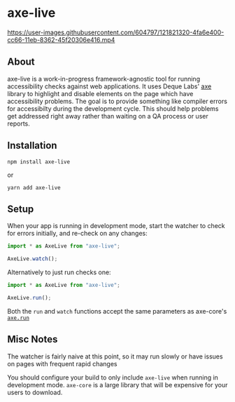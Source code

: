 # axe-live


https://user-images.githubusercontent.com/604797/121821320-4fa6e400-cc66-11eb-8362-45f20306e416.mp4


## About

axe-live is a work-in-progress framework-agnostic tool for running accessibility checks against web
applications. It uses Deque Labs' [axe](https://www.deque.com/axe/) library to highlight and disable
elements on the page which have accessibility problems. The goal is to provide something like compiler
errors for accessibilty during the development cycle. This should help problems get addressed right
away rather than waiting on a QA process or user reports.

## Installation

```
npm install axe-live
```

or

```
yarn add axe-live
```

## Setup

When your app is running in development mode, start the watcher to check for errors initially, and
re-check on any changes:

```javascript
import * as AxeLive from "axe-live";

AxeLive.watch();
```

Alternatively to just run checks one:

```javascript
import * as AxeLive from "axe-live";

AxeLive.run();
```

Both the `run` and `watch` functions accept the same parameters as axe-core's
[`axe.run`](https://www.deque.com/axe/core-documentation/api-documentation/#api-name-axerun)

## Misc Notes

The watcher is fairly naive at this point, so it may run slowly or have issues on pages
with frequent rapid changes

You should configure your build to only include `axe-live` when running in development mode.
`axe-core` is a large library that will be expensive for your users to download.
